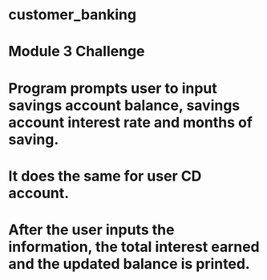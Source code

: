 # customer_banking
# Module 3 Challenge
# Program prompts user to input savings account balance, savings account interest rate and months of saving.
# It does the same for user CD account.
# After the user inputs the information, the total interest earned and the updated balance is printed.